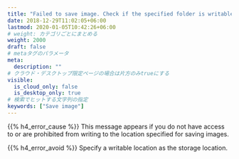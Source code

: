 ```yaml
---
title: "Failed to save image. Check if the specified folder is writable."
date: 2018-12-29T11:02:05+06:00
lastmod: 2020-01-05T10:42:26+06:00
# weight: カテゴリごとにまとめる
weight: 2000
draft: false
# metaタグのパラメータ
meta:
  description: ""
# クラウド・デスクトップ限定ページの場合は片方のみtrueにする
visible:
  is_cloud_only: false
  is_desktop_only: true
# 検索でヒットする文字列の指定
keywords: ["Save image"]
---
```


{{% h4_error_cause %}}
This message appears if you do not have access to or are prohibited from writing to the location specified for saving images.

{{% h4_error_avoid %}}
Specify a writable location as the storage location.
